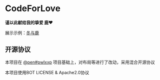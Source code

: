 # CodeForLove

**谨以此献给我的挚爱 鹿❤**

展示示例：[冬与鹿](https://ikedong.cn)

## 开源协议
本项目在 [@pen#pwlxxp](https://codepen.io/jakealbaugh/pen/PwLXXP) 项目基础上，对布局等进行了改动，采用混合开源协议

本项目使用BOT LICENSE & Apache2.0协议
